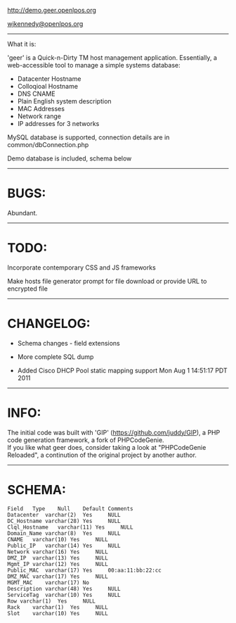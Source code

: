 http://demo.geer.openlpos.org

<wjkennedy@openlpos.org>

***

What it is:

'geer' is a Quick-n-Dirty TM host management application. Essentially, a web-accessible tool to manage a simple systems database:

- Datacenter Hostname
- Colloqioal Hostname
- DNS CNAME
- Plain English system description
- MAC Addresses
- Network range
- IP addresses for 3 networks


MySQL database is supported, connection details are in common/dbConnection.php

Demo database is included, schema below

***

# BUGS:

Abundant.

***

# TODO:

Incorporate contemporary CSS and JS frameworks

Make hosts file generator prompt for file download or provide URL to encrypted file

***

# CHANGELOG:

* Schema changes - field extensions
* More complete SQL dump

* Added Cisco DHCP Pool static mapping support
Mon Aug  1 14:51:17 PDT 2011

***

# INFO:

The initial code was built with 'GIP' (https://github.com/juddy/GIP), a PHP code generation framework, a fork of PHPCodeGenie.  
If you like what geer does, consider taking a look at "PHPCodeGenie Reloaded", a continution of the original project by another author.

***

# SCHEMA:

    Field   Type    Null    Default Comments
    Datacenter  varchar(2)  Yes     NULL     
    DC_Hostname varchar(28) Yes     NULL     
    Clql_Hostname   varchar(11) Yes     NULL     
    Domain_Name varchar(8)  Yes     NULL     
    CNAME   varchar(10) Yes     NULL     
    Public_IP   varchar(14) Yes     NULL     
    Network varchar(16) Yes     NULL     
    DMZ_IP  varchar(13) Yes     NULL     
    Mgmt_IP varchar(12) Yes     NULL     
    Public_MAC  varchar(17) Yes     00:aa:11:bb:22:cc    
    DMZ_MAC varchar(17) Yes     NULL     
    MGMT_MAC    varchar(17) No       
    Description varchar(48) Yes     NULL     
    ServiceTag  varchar(10) Yes     NULL     
    Row varchar(1)  Yes     NULL     
    Rack    varchar(1)  Yes     NULL     
    Slot    varchar(10) Yes     NULL     
